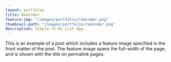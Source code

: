 ```yaml
---
layout: portfolio
title: Reminder
feature-img: "/images/portfolio/reminder.png"
thumbnail-path: "/images/portfolio/reminder.png"
description: Simple To-Do List App
---
```

This is an example of a post which includes a feature image specified in the front matter of the post. The feature image spans the full-width of the page, and is shown with the title on permalink pages.